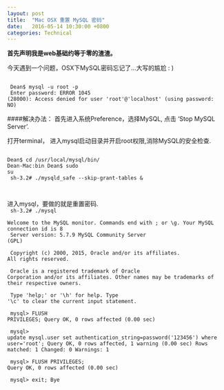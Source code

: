 ```yaml
---
layout: post
title:  "Mac OSX 重置 MySQL 密码"
date:   2016-05-14 10:30:00 +0800
categories: Technical
---
```


**首先声明我是web基础约等于零的渣渣。**
		
今天遇到一个问题，OSX下MySQL密码忘记了...大写的尴尬 : )

<code> <br>
	Dean$ mysql -u root -p<br>
	Enter password:
	ERROR 1045 (28000): Access denied for user 'root'@'localhost' (using password: NO)
</code>

####解决办法：
首先进入系统Preference，选择MySQL, 点击 ‘Stop MySQL Server’.

打开terminal， 进入mysql启动目录并开启root权限,消除MySQL的安全检查.

<code><br>Dean$ cd /usr/local/mysql/bin/
<br>Dean-Mac:bin Dean$ sudo su <br>
sh-3.2# ./mysqld_safe --skip-grant-tables & <br>

</code>

进入mysql，要做的就是重置密码.
<code><br>
sh-3.2# ./mysql <br>
Welcome to the MySQL monitor.  Commands end with ; or \g.
Your MySQL connection id is 8 <br>
Server version: 5.7.9 MySQL Community Server (GPL) <br><br>
Copyright (c) 2000, 2015, Oracle and/or its affiliates. All rights reserved. <br><br>
Oracle is a registered trademark of Oracle Corporation and/or its affiliates. Other names may be trademarks of their respective owners. <br><br>
Type 'help;' or '\h' for help. Type '\c' to clear the current input statement. <br><br>
mysql> FLUSH PRIVILEGES;
Query OK, 0 rows affected (0.00 sec) <br><br>
mysql> update mysql.user set authentication_string=password('123456') where user='root';
Query OK, 0 rows affected, 1 warning (0.00 sec)
Rows matched: 1  Changed: 0  Warnings: 1 <br> <br>
mysql> FLUSH PRIVILEGES;
Query OK, 0 rows affected (0.00 sec) <br> <br>
mysql> exit;
Bye
</code> 






